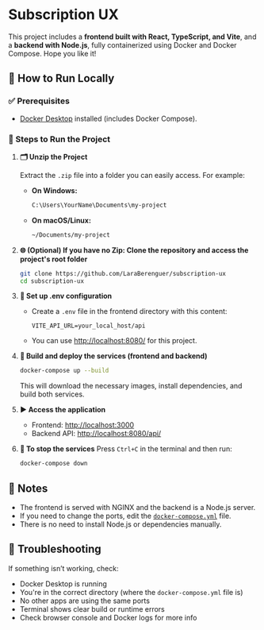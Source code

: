 # Subscription UX

This project includes a **frontend built with React, TypeScript, and Vite**, and a **backend with Node.js**, fully containerized using Docker and Docker Compose. Hope you like it!

## 🚀 How to Run Locally

### ✅ Prerequisites

- [Docker Desktop](https://www.docker.com/products/docker-desktop/) installed (includes Docker Compose).

### 📝 Steps to Run the Project

1. **🗂️ Unzip the Project**

   Extract the `.zip` file into a folder you can easily access. For example:

   - **On Windows:**
     ```sh
     C:\Users\YourName\Documents\my-project
     ```
   - **On macOS/Linux:**
     ```sh
     ~/Documents/my-project
     ```

2. **🌐 (Optional) If you have no Zip: Clone the repository and access the project's root folder**
   ```sh
   git clone https://github.com/LaraBerenguer/subscription-ux
   cd subscription-ux
   ```

3. **🔑 Set up .env configuration**
   - Create a `.env` file in the frontend directory with this content:
     ```env
     VITE_API_URL=your_local_host/api
     ```
   - You can use [http://localhost:8080/](http://localhost:8080/) for this project.

4. **🐳 Build and deploy the services (frontend and backend)**
   ```sh
   docker-compose up --build
   ```
   This will download the necessary images, install dependencies, and build both services.

5. **▶️ Access the application**
   - Frontend: [http://localhost:3000](http://localhost:3000)
   - Backend API: [http://localhost:8080/api/](http://localhost:8080/api/)

6. **🛑 To stop the services**
   Press `Ctrl+C` in the terminal and then run:
   ```sh
   docker-compose down
   ```

## 🧾 Notes

- The frontend is served with NGINX and the backend is a Node.js server.
- If you need to change the ports, edit the [`docker-compose.yml`](docker-compose.yml) file.
- There is no need to install Node.js or dependencies manually.

## 🧩 Troubleshooting

If something isn’t working, check:

- Docker Desktop is running
- You're in the correct directory (where the `docker-compose.yml` file is)
- No other apps are using the same ports
- Terminal shows clear build or runtime errors
- Check browser console and Docker logs for more info